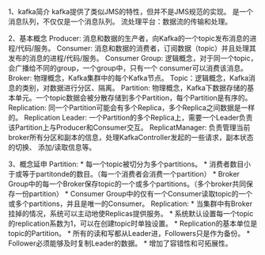1、kafka简介
    kafka提供了类似JMS的特性，但并不是JMS规范的实现。
    是一个消息队列，不仅仅是一个消息队列。
    流处理平台：数据流的传输和处理。

2、基本概念
    Producer: 消息和数据的生产者，向Kafka的一个topic发布消息的进程/代码/服务。
    Consumer: 消息和数据的消费者，订阅数据（topic）并且处理其发布的消息的进程/代码/服务。
    Consumer Group: 逻辑概念，对于同一个topic，会广播给不同的group，一个group中，只有一个
                    consumer可以消费该消息。
    Broker: 物理概念，Kafka集群中的每个Kafka节点。
    Topic：逻辑概念，Kafka消息的类别，对数据进行分区、隔离。
    Partition: 物理概念，Kafka下数据存储的基本单元。一个topic数据会被分散存储到多个Partition，每个Partition是有序的。
    Replication: 同一个Partition可能会有多个Replica，多个Replica之间数据是一样的。
    Replication Leader: 一个Partition的多个Replica上，需要一个Leader负责该Partition上与Producer和Consumer交互。
    ReplicatManager: 负责管理当前broker所有分区和副本的信息，处理KafkaController发起的一些请求，副本状态的切换、
    添加/读取信息等。

3、概念延申
    Partition:
        * 每一个topic被切分为多个partitions。
        * 消费者数目小于或等于partitonde的数目。（每一个消费者会消费一个partition）
        * Broker Group中的每一个Broker保存topic的一个或多个partitions。（多个broker共同保存一份partition）
        * Consumer Group中的仅有一个Consumer读取topic的一个或多个partitions，并且是唯一的Consumer。
    Replication:
        * 当集群中有Broker挂掉的情况，系统可以主动地使Replicas提供服务。
        * 系统默认设置每一个topic的replication系数为1，可以在创建topic时单独设置。
        * Replication的基本单位是topic的Partition。
        * 所有的读和写都从Leader进，Followers只是作为备份。
        * Follower必须能够及时复制Leader的数据。
        * 增加了容错性和可拓展性。